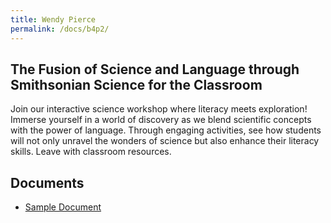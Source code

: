 ```yaml
---
title: Wendy Pierce
permalink: /docs/b4p2/
---
```


## The Fusion of Science and Language through Smithsonian Science for the Classroom

Join our interactive science workshop where literacy meets exploration! Immerse yourself in a world of discovery as we blend scientific concepts with the power of language. Through engaging activities, see how students will not only unravel the wonders of science but also enhance their literacy skills. Leave with classroom resources.

## Documents
 - [Sample Document](../tuesday/breakout4/documents/b1p1d1.pdf)
